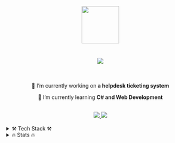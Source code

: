 <div id="header" align="center">
  <img src="https://media.giphy.com/media/M9gbBd9nbDrOTu1Mqx/giphy.gif" width="100"/>
</div>

<h1 align="center">
    <img src="https://readme-typing-svg.herokuapp.com/?font=Righteous&size=35&center=true&vCenter=true&width=600&height=70&duration=4000&lines=Hi+There!+👋;+I'm+Dave+Noceda!;+An+aspiring+software+developer" />
</h1>

<br/>

<div align="center">
 
 🔭 I’m currently working on **a helpdesk ticketing system**
 
 🌱 I’m currently learning **C# and Web Development**

 </div>
 <br/>

 <div align="center"> 
  <a href="mailto:deibeunoceda26@gmail.com">
    <img src="https://img.shields.io/badge/Gmail-333333?style=for-the-badge&logo=gmail&logoColor=red" />
  </a>
  <a href="https://www.linkedin.com/in/dave-noceda-929998282/" target="_blank">
    <img src="https://img.shields.io/badge/LinkedIn-0077B5?style=for-the-badge&logo=linkedin&logoColor=white" target="_blank" />
  </a>
</div>

<br/>

<details>
  <summary>⚒️ Tech Stack ⚒️</summary>
  <div>
  <samp>
    <div align="center">
  
  ### 👨🏻‍💻 Programming Languages
  
   <p>
      <a href="https://en.wikipedia.org/wiki/HTML5" title="HTML5"><img src="https://github.com/get-icon/geticon/raw/master/icons/html-5.svg" alt="HTML5" width="21px" height="21px"></a>
      <a href="https://www.w3.org/Style/CSS/Overview.en.html" title="CSS"><img src="https://github.com/get-icon/geticon/raw/master/icons/css-3.svg" alt="CSS" width="21px" height="21px"></a>
      <a href="https://developer.mozilla.org/en-US/docs/Web/JavaScript" title="JavaScript"><img src="https://github.com/get-icon/geticon/raw/master/icons/javascript.svg" alt="JavaScript" width="21px" height="21px"></a>
      <a href="https://www.java.com/" title="Java"><img src="https://github.com/get-icon/geticon/raw/master/icons/java.svg" alt="Java" width="21px" height="21px"></a>
      <a href="https://www.python.org/" title="Python"><img src="https://github.com/get-icon/geticon/raw/master/icons/python.svg" alt="Python" width="21px" height="21px"></a>
      <a href="https://en.wikipedia.org/wiki/C_(programming_language)" title="C"><img src="https://github.com/get-icon/geticon/raw/master/icons/c.svg" alt="C" width="21px" height="21px"></a>
      <a href="https://en.wikipedia.org/wiki/C_Sharp_(programming_language)" title="C-Sharp"><img src="https://github.com/get-icon/geticon/raw/master/icons/c-sharp.svg" alt="C#" width="21px" height="21px"></a>
      <a href="https://cplusplus.com/" title="C++"><img src="https://github.com/get-icon/geticon/raw/master/icons/c-plusplus.svg" alt="C++" width="21px" height="21px"></a>
   </p>

   ### 📚 Frameworks and Libraries  
   
   <p>
     <a href="https://reactjs.org/" title="React"><img src="https://github.com/get-icon/geticon/raw/master/icons/react.svg" alt="React" width="21px" height="21px"></a>
     <a href="https://nodejs.org/en" title="NodeJS"><img src="https://github.com/get-icon/geticon/raw/master/icons/nodejs.svg" alt="NodeJS" width="21px" height="21px"></a>
   </p>

   ### 🛢️ Databases

   <p>
     <a href="https://dev.mysql.com/" title="MySQL"><img src="https://github.com/get-icon/geticon/raw/master/icons/mysql.svg" alt="MySQL" width="21px" height="21px"></a>
     <a href="https://www.postgresql.org/" title="PostgreSQL"><img src="https://github.com/get-icon/geticon/raw/master/icons/postgresql.svg" alt="PostegreSQL" width="21px" height="21px"></a>
   </p>

   ### 💻 Other Platform and Tools

   <p>
     <a href="https://github.com/" title="GitHub"><img src="https://github.com/get-icon/geticon/blob/master/icons/github-octocat.svg" alt="GitHub" width="21px" height="21px"></a>
     <a href="https://prettier.io/" title="Prettier"><img src="https://github.com/get-icon/geticon/raw/master/icons/prettier.svg" alt="Prettier" width="21px" height="21px"></a>
     <a href="https://code.visualstudio.com/" title="Visual Studio Code"><img src="https://github.com/get-icon/geticon/raw/master/icons/visual-studio-code.svg" alt="Visual Studio Code" width="21px" height="21px"></a>
     <a href="https://visualstudio.microsoft.com/" title="Visual Studio"><img src="https://raw.githubusercontent.com/get-icon/geticon/master/icons/visual-studio.svg" alt="Visual Studio" width="21px" height="21px"></a>
     <a href="https://www.figma.com/" title="Figma"><img src="https://raw.githubusercontent.com/get-icon/geticon/master/icons/figma.svg" alt="Figma" width="21px" height="21px"></a>
     <a href="https://unity.com/" title="Unity"><img src="https://github.com/get-icon/geticon/blob/master/icons/unity.svg" alt="Unity" width="21px" height="21px"></a>
   </p>

</div>
  </samp>
  </div>
</details>

<details>
  <summary>🔥 Stats 🔥</summary>
  <div>
    <samp>
      <p align="center">
    <img src="https://github-readme-stats.vercel.app/api/top-langs/?username=debnoceda&langs_count=10&theme=gruvbox&layout=compact&hide_border=true" alt="debnoceda :: Top Langs" />
  </p>

  <p align ="center">
    <img width="49.5%" src="https://github-readme-stats.vercel.app/api?username=debnoceda&show_icons=true&theme=gruvbox&hide_border=true" />
    <img width="49.5%" src="https://github-readme-streak-stats.herokuapp.com/?user=debnoceda&theme=gruvbox&hide_border=true" />
  </p>
    </samp>
  </div>
</details>



